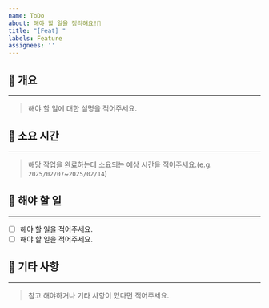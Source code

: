 ```yaml
---
name: ToDo
about: 해야 할 일을 정리해요!📝
title: "[Feat] "
labels: Feature
assignees: ''
---
```


## 📝 개요
---
> 해야 할 일에 대한 설명을 적어주세요.

## 📆 소요 시간
---
> 해당 작업을 완료하는데 소요되는 예상 시간을 적어주세요.(e.g. ``2025/02/07``~``2025/02/14``)

## 📌 해야 할 일
---
- [ ] 해야 할 일을 적어주세요.
- [ ] 해야 할 일을 적어주세요.

## 🎸 기타 사항
---
> 참고 해야하거나 기타 사항이 있다면 적어주세요.